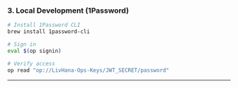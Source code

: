 ### 3. Local Development (1Password)

```bash
# Install 1Password CLI
brew install 1password-cli

# Sign in
eval $(op signin)

# Verify access
op read "op://LivHana-Ops-Keys/JWT_SECRET/password"
```

---
